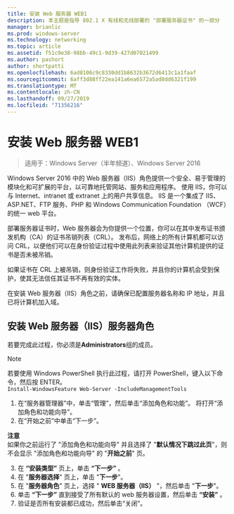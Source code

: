```yaml
---
title: 安装 Web 服务器 WEB1
description: 本主题是指导 802.1 X 有线和无线部署的 "部署服务器证书" 的一部分
manager: brianlic
ms.prod: windows-server
ms.technology: networking
ms.topic: article
ms.assetid: f51c9e38-98bb-49c1-9d39-427d07021499
ms.author: pashort
author: shortpatti
ms.openlocfilehash: 6ad8106c9c8330dd1b8632b3672d6413c1a1faaf
ms.sourcegitcommit: 6aff3d88ff22ea141a6ea6572a5ad8dd6321f199
ms.translationtype: MT
ms.contentlocale: zh-CN
ms.lasthandoff: 09/27/2019
ms.locfileid: "71356216"
---
```

# <a name="install-the-web-server-web1"></a>安装 Web 服务器 WEB1

>适用于：Windows Server（半年频道）、Windows Server 2016

Windows Server 2016 中的 Web 服务器（IIS）角色提供一个安全、易于管理的模块化和可扩展的平台，以可靠地托管网站、服务和应用程序。 使用 IIS，你可以与 Internet、intranet 或 extranet 上的用户共享信息。 IIS 是一个集成了 IIS、ASP.NET、FTP 服务、PHP 和 Windows Communication Foundation （WCF）的统一 web 平台。  

部署服务器证书时，Web 服务器会为你提供一个位置，你可以在其中发布证书颁发机构（CA）的证书吊销列表（CRL）。 发布后，网络上的所有计算机都可以访问 CRL，以便他们可以在身份验证过程中使用此列表来验证其他计算机提供的证书是否未被吊销。   

如果证书在 CRL 上被吊销，则身份验证工作将失败，并且你的计算机会受到保护，使其无法信任其证书不再有效的实体。  

在安装 Web 服务器（IIS）角色之前，请确保已配置服务器名称和 IP 地址，并且已将计算机加入域。  

## <a name="to-install-the-web-server-iis-server-role"></a>安装 Web 服务器（IIS）服务器角色  
若要完成此过程，你必须是**Administrators**组的成员。  

>[!NOTE]  
>若要使用 Windows PowerShell 执行此过程，请打开 PowerShell，键入以下命令，然后按 ENTER。  
`Install-WindowsFeature Web-Server -IncludeManagementTools`  

1.  在“服务器管理器”中，单击“管理”，然后单击“添加角色和功能”。 将打开“添加角色和功能向导”。  
2.  在“开始之前”中单击“下一步”。  

**注意**   
如果你之前运行了 "添加角色和功能向导" 并且选择了 "**默认情况下跳过此页**"，则不会显示 "添加角色和功能向导" 的 "**开始之前**" 页。  

3. 在 **“安装类型”** 页上，单击 **“下一步”** 。  
4. 在 "**服务器选择**" 页上，单击 "**下一步**"。  
5. 在 "**服务器角色**" 页上，选择 " **WEB 服务器（IIS）** "，然后单击 "**下一步**"。  
6. 单击 **“下一步”** 直到接受了所有默认的 web 服务器设置，然后单击 **“安装”** 。  
7. 验证是否所有安装都已成功，然后单击“关闭”。
